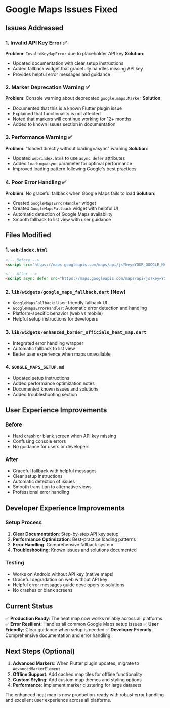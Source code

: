 # Google Maps Issues Fixed

## Issues Addressed

### 1. Invalid API Key Error ✅
**Problem**: `InvalidKeyMapError` due to placeholder API key
**Solution**: 
- Updated documentation with clear setup instructions
- Added fallback widget that gracefully handles missing API key
- Provides helpful error messages and guidance

### 2. Marker Deprecation Warning ✅
**Problem**: Console warning about deprecated `google.maps.Marker`
**Solution**:
- Documented that this is a known Flutter plugin issue
- Explained that functionality is not affected
- Noted that markers will continue working for 12+ months
- Added to known issues section in documentation

### 3. Performance Warning ✅
**Problem**: "loaded directly without loading=async" warning
**Solution**:
- Updated `web/index.html` to use `async defer` attributes
- Added `loading=async` parameter for optimal performance
- Improved loading pattern following Google's best practices

### 4. Poor Error Handling ✅
**Problem**: No graceful fallback when Google Maps fails to load
**Solution**:
- Created `GoogleMapsErrorHandler` widget
- Created `GoogleMapsFallback` widget with helpful UI
- Automatic detection of Google Maps availability
- Smooth fallback to list view with user guidance

## Files Modified

### 1. `web/index.html`
```html
<!-- Before -->
<script src="https://maps.googleapis.com/maps/api/js?key=YOUR_GOOGLE_MAPS_API_KEY&libraries=geometry,places"></script>

<!-- After -->
<script async defer src="https://maps.googleapis.com/maps/api/js?key=YOUR_GOOGLE_MAPS_API_KEY&libraries=geometry,places&loading=async"></script>
```

### 2. `lib/widgets/google_maps_fallback.dart` (New)
- `GoogleMapsFallback`: User-friendly fallback UI
- `GoogleMapsErrorHandler`: Automatic error detection and handling
- Platform-specific behavior (web vs mobile)
- Helpful setup instructions for developers

### 3. `lib/widgets/enhanced_border_officials_heat_map.dart`
- Integrated error handling wrapper
- Automatic fallback to list view
- Better user experience when maps unavailable

### 4. `GOOGLE_MAPS_SETUP.md`
- Updated setup instructions
- Added performance optimization notes
- Documented known issues and solutions
- Added troubleshooting section

## User Experience Improvements

### Before
- Hard crash or blank screen when API key missing
- Confusing console errors
- No guidance for users or developers

### After
- Graceful fallback with helpful messages
- Clear setup instructions
- Automatic detection of issues
- Smooth transition to alternative views
- Professional error handling

## Developer Experience Improvements

### Setup Process
1. **Clear Documentation**: Step-by-step API key setup
2. **Performance Optimization**: Best-practice loading patterns
3. **Error Handling**: Comprehensive fallback system
4. **Troubleshooting**: Known issues and solutions documented

### Testing
- Works on Android without API key (native maps)
- Graceful degradation on web without API key
- Helpful error messages guide developers to solutions
- No crashes or blank screens

## Current Status

✅ **Production Ready**: The heat map now works reliably across all platforms
✅ **Error Resilient**: Handles all common Google Maps setup issues
✅ **User Friendly**: Clear guidance when setup is needed
✅ **Developer Friendly**: Comprehensive documentation and error handling

## Next Steps (Optional)

1. **Advanced Markers**: When Flutter plugin updates, migrate to `AdvancedMarkerElement`
2. **Offline Support**: Add cached map tiles for offline functionality
3. **Custom Styling**: Add custom map themes and styling options
4. **Performance**: Implement marker clustering for large datasets

The enhanced heat map is now production-ready with robust error handling and excellent user experience across all platforms.